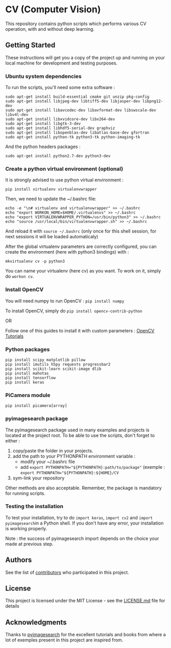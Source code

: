 # CV (Computer Vision)

This repository contains python scripts which performs various CV operation, with and without deep learning.

## Getting Started

These instructions will get you a copy of the project up and running on your local machine for development and testing purposes.

### Ubuntu system dependencies

To run the scripts, you'll need some extra software :
```
sudo apt-get install build-essential cmake git unzip pkg-config
sudo apt-get install libjpeg-dev libtiff5-dev libjasper-dev libpng12-dev
sudo apt-get install libavcodec-dev libavformat-dev libswscale-dev libv4l-dev
sudo apt-get install libxvidcore-dev libx264-dev
sudo apt-get install libgtk-3-dev
sudo apt-get install libhdf5-serial-dev graphviz
sudo apt-get install libopenblas-dev libatlas-base-dev gfortran
sudo apt-get install python-tk python3-tk python-imaging-tk
```

And the python headers packages :

```
sudo apt-get install python2.7-dev python3-dev
```

### Create a python virtual environment (optional)

It is strongly advised to use python virtual environment :
```
pip install virtualenv virtualenvwrapper
```

Then, we need to update the ~/.bashrc file:

```
echo -e "\n# virtualenv and virtualenvwrapper" >> ~/.bashrc
echo "export WORKON_HOME=$HOME/.virtualenvs" >> ~/.bashrc
echo "export VIRTUALENVWRAPPER_PYTHON=/usr/bin/python3" >> ~/.bashrc
echo "source /usr/local/bin/virtualenvwrapper.sh" >> ~/.bashrc
```

And reload it with `source ~/.bashrc` (only once for this shell session, for next sessions it will be loaded automaticaly)

After the global virtualenv parameters are correctly configured, you can create the environment (here with python3 bindings) with :
```
mkvirtualenv cv -p python3
```
You can name your virtualenv (here cv) as you want. To work on it, simply do `workon cv`.
### Install OpenCV
You will need numpy to run OpenCV : `pip install numpy`

To install OpenCV, simply do `pip install opencv-contrib-python`

OR

Follow one of this guides to install it with custom parameters : [OpenCV Tutorials](https://www.pyimagesearch.com/opencv-tutorials-resources-guides/)

### Python packages

```
pip install scipy matplotlib pillow
pip install imutils h5py requests progressbar2
pip install scikit-learn scikit-image dlib
pip install mahotas
pip install tensorflow
pip install keras
```
### PiCamera module

```
pip install picamera[array]
```

### pyimagesearch package

The pyimagesearch package used in many examples and projects is located at the project root. To be able to use the scripts, don't forget to either :
1. copy/paste the folder in your projects.
2. add the path to your PYTHONPATH environment variable :
   - modify your ~/.bashrc file
   - add `export PYTHONPATH="${PYTHONPATH}:path/to/package"` (exemple : `export PYTHONPATH="${PYTHONPATH}:${HOME}/CV`
3. sym-link your repository

Other methods are also acceptable. Remember, the package is mandatory for running scripts.

### Testing the installation

To test your installation, try to do `import keras`, `import cv2` and `import pyimagesearch`in a Python shell. If you don't have any error, your installation is working properly.

Note : the success of pyimagesearch import depends on the choice your made at previous step.

## Authors

See the list of [contributors](https://github.com/sergentd/CV/contributors) who participated in this project.

## License

This project is licensed under the MIT License - see the [LICENSE.md](LICENSE.md) file for details

## Acknowledgments

Thanks to [pyimagesearch](https://www.pyimagesearch.com) for the excellent tutorials and books from where a lot of exemples present in this project are inspired from.
